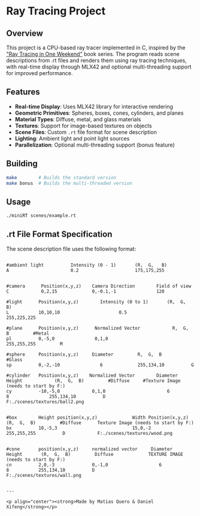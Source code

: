 
# Ray Tracing Project

## Overview
This project is a CPU-based ray tracer implemented in C, inspired by the ["Ray Tracing in One Weekend"](https://raytracing.github.io/books/RayTracingInOneWeekend.html) book series. The program reads scene descriptions from .rt files and renders them using ray tracing techniques, with real-time display through MLX42 and optional multi-threading support for improved performance.


## Features


- **Real-time Display**: Uses MLX42 library for interactive rendering
- **Geometric Primitives**: Spheres, boxes, cones, cylinders, and planes
- **Material Types**: Diffuse, metal, and glass materials
- **Textures**: Support for image-based textures on objects
- **Scene Files**: Custom `.rt` file format for scene description
- **Lighting**: Ambient light and point light sources
- **Parallelization**: Optional multi-threading support (bonus feature)

## Building
```bash
make        # Builds the standard version
make bonus  # Builds the multi-threaded version
```

## Usage
```bash
./miniRT scenes/example.rt
```

## .rt File Format Specification
The scene description file uses the following format:


```

#ambient light          Intensity (0 - 1)       (R,  G,   B)
A                       0.2                     175,175,255


#camera      Position(x,y,z)    Camera Direction        Field of view
C            0,2,15             0,-0.1,-1               120

#light      Position(x,y,z)        Intensity (0 to 1)       (R,  G,   B)
L           10,10,10                      0.5               255,225,225

#plane      Position(x,y,z)      Normalized Vector            R,  G,  B         #Metal
pl          0,-5,0               0,1,0                       255,255,255         M

#sphere     Position(x,y,z)     Diameter         R,  G,  B         #Glass 
sp          0,-2,-10               6             255,134,10          G           

#cylinder   Position(x,y,z)    Normalized Vector        Diameter     Height            (R,  G,  B)         #Diffuse     #Texture Image (needs to start by F:)
cy          -10,-5,0            0,1,0                       6           8               255,134,10          D           F:./scenes/textures/ball2.png


#box        Height position(x,y,z)             Width Position(x,y,z)       (R,  G,  B)         #Diffuse      Texture Image (needs to start by F:)
bx          10,-5,3                            15,0,-2                     255,255,255          D            F:./scenes/textures/wood.png


#cone       position(x,y,z)     normalized vector     Diameter         Height       (R,  G,  B)         Diffuse             TEXTURE IMAGE (needs to start by F:)
cn          2,0,-3              0,-1,0                   6               8           255,134,10          D                   F:./scenes/textures/wall.png


---

<p align="center"><strong>Made by Matias Quero & Daniel Xifeng</strong></p>


```
